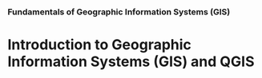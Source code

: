 ### Fundamentals of Geographic Information Systems (GIS)

# Introduction to Geographic Information Systems (GIS) and QGIS


<!--stackedit_data:
eyJoaXN0b3J5IjpbMTI5MDc5OTAxLC0yMDg4NzQ2NjEyXX0=
-->